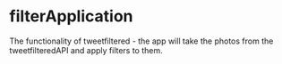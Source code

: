 # filterApplication
The functionality of tweetfiltered - the app will take the photos from the tweetfilteredAPI and apply filters to them.

